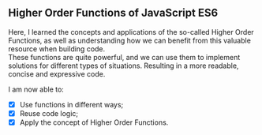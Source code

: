 ## Higher Order Functions of JavaScript ES6

Here, I learned the concepts and applications of the so-called Higher Order Functions, as well as understanding how we can benefit from this valuable resource when building code.<br>
These functions are quite powerful, and we can use them to implement solutions for different types of situations. Resulting in a more readable, concise and expressive code.

I am now able to:
- [x] Use functions in different ways;
- [x] Reuse code logic;
- [x] Apply the concept of Higher Order Functions.